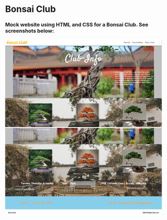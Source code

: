 # Bonsai Club

### Mock website using HTML and CSS for a Bonsai Club. See screenshots below:
![Screen1](./Images/Screen1.png)
![Screen2](./Images/Screen2.png)